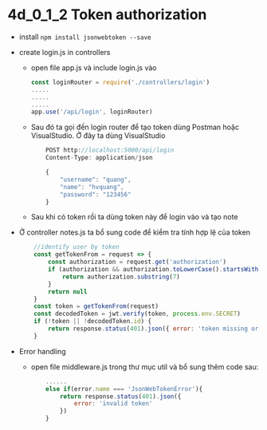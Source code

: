 # 4d_0_1_2 Token authorization
* install ```npm install jsonwebtoken --save```
* create login.js in controllers
    * open file app.js và include login.js vào
        ```js
        const loginRouter = require('./controllers/login')
        .....
        .....
        .....
        app.use('/api/login', loginRouter)
        ```
    * Sau đó ta gọi đến login router để tạo token dùng Postman hoặc VisualStudio. Ở đây ta dùng VisualStudio
        ```js
            POST http://localhost:5000/api/login
            Content-Type: application/json

            {
                "username": "quang",    
                "name": "hvquang",
                "password": "123456"
            }
        ```
    * Sau khi có token rồi ta dùng token này để login vào và tạo note

* Ở controller notes.js ta bổ sung code để kiểm tra tính hợp lệ của token
    ```js
        //identify user by token
        const getTokenFrom = request => {
            const authorization = request.get('authorization')
            if (authorization && authorization.toLowerCase().startsWith('bearer ')) {
                return authorization.substring(7)
            }
            return null
        }
        const token = getTokenFrom(request)
        const decodedToken = jwt.verify(token, process.env.SECRET)
        if (!token || !decodedToken.id) {
            return response.status(401).json({ error: 'token missing or invalid' })
        }
    ```

* Error handling
    * open file middleware.js trong thư mục util và bổ sung thêm code sau:
        ```js
            ......
            else if(error.name === 'JsonWebTokenError'){
                return response.status(401).json({
                    error: 'invalid token'
                })
            }
        ```












